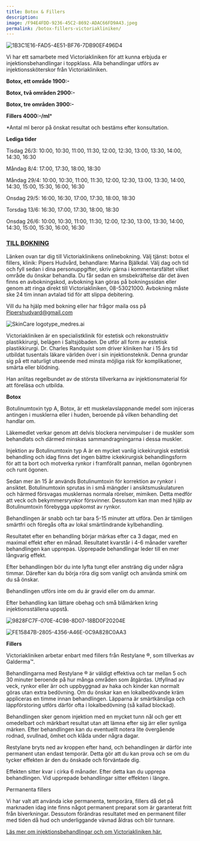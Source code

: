 ```yaml
---
title: Botox & Fillers
description:
image: /F94E4FDD-9236-45C2-8692-ADAC66FD9A43.jpeg
permalink: /botox-fillers-victoriakliniken/
---
```


![1B3C1E16-FAD5-4E51-BF76-7DB90EF496D4](https://pipershudvard.files.wordpress.com/2018/01/1b3c1e16-fad5-4e51-bf76-7db90ef496d4.jpeg)

Vi har ett samarbete med Victoriakliniken för att kunna erbjuda er injektionsbehandlingar i toppklass. Alla behandlingar utförs av injektionssköterskor från Victoriakliniken.

**Botox, ett område 1900:-**

**Botox, två områden 2900:-**

**Botox, tre områden 3900:-**

**Fillers 4000:-/ml**\*

\*Antal ml beror på önskat resultat och bestäms efter konsultation.

**Lediga tider**

Tisdag 26/3: 10:00, 10:30, 11:00, 11:30, 12:00, 12:30, 13:00, 13:30, 14:00, 14:30, 16:30

Måndag 8/4: 17:00, 17:30, 18:00, 18:30

Måndag 29/4: 10:00, 10:30, 11:00, 11:30, 12:00, 12:30, 13:00, 13:30, 14:00, 14:30, 15:00, 15:30, 16:00, 16:30

Onsdag 29/5: 16:00, 16:30, 17:00, 17:30, 18:00, 18:30

Torsdag 13/6: 16:30, 17:00, 17:30, 18:00, 18:30

Onsdag 26/6: 10:00, 10:30, 11:00, 11:30, 12:00, 12:30, 13:00, 13:30, 14:00, 14:30, 15:00, 15:30, 16:00, 16:30

### [TILL BOKNING](https://www.victoriakliniken.com/webbokning-pipers/#city=0&amp;locations=5&amp;activity=3&amp;caregivers=all)

Länken ovan tar dig till Victoriaklinikens onlinebokning. Välj tjänst: botox el fillers, klinik: Pipers Hudvård, behandlare: Marina Bjälkdal. Välj dag och tid och fyll sedan i dina personuppgifter, skriv gärna i kommentarsfältet vilket område du önskar behandla. Du får sedan en smsbekräftelse där det även finns en avbokningskod, avbokning kan göras på bokningssidan eller genom att ringa direkt till Victoriakliniken, 08-53021000. Avbokning måste ske 24 tim innan avtalad tid för att slippa debitering.

Vill du ha hjälp med bokning eller har frågor maila oss på Pipershudvard@gmail.com

![SkinCare logotype_medres.ai](https://pipershudvard.files.wordpress.com/2018/01/205f5d24-7027-4014-9e20-c407ee38adef.jpeg?w=600)

Victoriakliniken är en specialistklinik för estetisk och rekonstruktiv plastikkirurgi, belägen i Saltsjöbaden. De utför all form av estetisk plastikkirurgi. Dr. Charles Randquist som driver kliniken har i 15 års tid utbildat tusentals läkare världen över i sin injektionsteknik. Denna grundar sig på ett naturligt utseende med minsta möjliga risk för komplikationer, smärta eller blödning.

Han anlitas regelbundet av de största tillverkarna av injektionsmaterial för att föreläsa och utbilda.

**Botox**

Botulinumtoxin typ A, Botox, är ett muskelavslappnande medel som injiceras antingen i musklerna eller i huden, beroende på vilken behandling det handlar om.

Läkemedlet verkar genom att delvis blockera nervimpulser i de muskler som behandlats och därmed minskas sammandragningarna i dessa muskler.

Injektion av Botulinumtoxin typ A är en mycket vanlig ickekirurgisk estetisk behandling och idag finns det ingen bättre ickekirurgisk behandlingsform för att ta bort och motverka rynkor i framförallt pannan, mellan ögonbrynen och runt ögonen.

Sedan mer än 15 år används Botulinumtoxin för korrektion av rynkor i ansiktet. Botulinumtoxin sprutas in i små mängder i ansiktsmuskulaturen och härmed försvagas musklernas normala rörelser, mimiken. Detta medför att veck och bekymmersrynkor försvinner. Dessutom kan man med hjälp av Botulinumtoxin förebygga uppkomst av rynkor.

Behandlingen är snabb och tar bara 5-15 minuter att utföra. Den är tämligen smärtfri och föregås ofta av lokal smärtlindrande kylbehandling.

Resultatet efter en behandling börjar märkas efter ca 3 dagar, med en maximal effekt efter en månad. Resultatet kvarstår i 4-6 månader varefter behandlingen kan upprepas. Upprepade behandlingar leder till en mer långvarig effekt.

Efter behandlingen bör du inte lyfta tungt eller ansträng dig under några timmar. Därefter kan du börja röra dig som vanligt och använda smink om du så önskar.

Behandlingen utförs inte om du är gravid eller om du ammar.

Efter behandling kan lättare obehag och små blåmärken kring injektionsställena uppstå.

![9828FC7F-070E-4C98-8D07-18BD0F20204E](https://pipershudvard.files.wordpress.com/2018/01/9828fc7f-070e-4c98-8d07-18bd0f20204e.png?w=600)

![FE15847B-2805-4356-A46E-0C9A828C0AA3](https://pipershudvard.files.wordpress.com/2018/01/fe15847b-2805-4356-a46e-0c9a828c0aa3.jpeg?w=600)

**Fillers**

Victoriakliniken arbetar enbart med fillers från Restylane ®, som tillverkas av Galderma™.

Behandlingarna med Restylane ® är väldigt effektiva och tar mellan 5 och 30 minuter beroende på hur många områden som åtgärdas. Utfyllnad av veck, rynkor eller ärr och uppbyggnad av haka och kinder kan normalt göras utan extra bedövning. Om du önskar kan en lokalbedövande kräm appliceras en timme innan behandlingen. Läpparna är smärtkänsliga och läppförstoring utförs därför ofta i lokalbedövning (så kallad blockad).

Behandlingen sker genom injektion med en mycket tunn nål och ger ett omedelbart och märkbart resultat utan att lämna efter sig ärr eller synliga märken. Efter behandlingen kan du eventuellt notera lite övergående rodnad, svullnad, ömhet och klåda under några dagar.

Restylane bryts ned av kroppen efter hand, och behandlingen är därför inte permanent utan endast temporär. Detta gör att du kan prova och se om du tycker effekten är den du önskade och förväntade dig.

Effekten sitter kvar i cirka 6 månader. Efter detta kan du upprepa behandlingen. Vid upprepade behandlingar sitter effekten i längre.

Permanenta fillers

Vi har valt att använda icke permanenta, temporära, fillers då det på marknaden idag inte finns något permanent preparat som är garanterat fritt från biverkningar. Dessutom förändras resultatet med en permanent filler med tiden då hud och underliggande vävnad åldras och blir tunnare.

[Läs mer om injektionsbehandlingar och om Victoriakliniken här.](https://www.victoriakliniken.com/behandlingar/injektionsbehandlingar/)